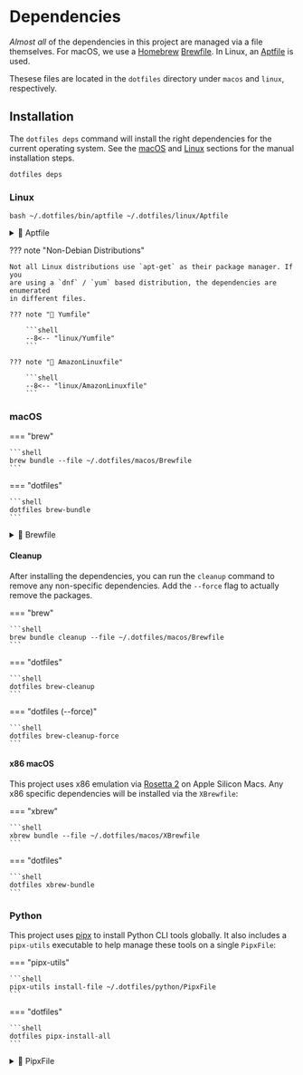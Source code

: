 # Dependencies

_Almost all_ of the dependencies in this project are managed via a
file themselves. For macOS, we use a [Homebrew](https://brew.sh/)
[Brewfile](https://github.com/Homebrew/homebrew-bundle). In Linux,
an [Aptfile](https://github.com/seatgeek/bash-aptfile) is used.

Thesese files are located in the `dotfiles` directory under `macos` and `linux`,
respectively.

## Installation

The `dotfiles deps` command will install the right dependencies for
the current operating system. See the [macOS](#macos) and [Linux](#linux)
sections for the manual installation steps.

```shell
dotfiles deps
```

### Linux

```shell
bash ~/.dotfiles/bin/aptfile ~/.dotfiles/linux/Aptfile
```

<details><summary>📄 Aptfile</summary>
<p>

```shell
--8<-- "linux/Aptfile"
```

</p>
</details>

??? note "Non-Debian Distributions"

    Not all Linux distributions use `apt-get` as their package manager. If you
    are using a `dnf` / `yum` based distribution, the dependencies are enumerated
    in different files.

    ??? note "📄 Yumfile"

        ```shell
        --8<-- "linux/Yumfile"
        ```

    ??? note "📄 AmazonLinuxfile"

        ```shell
        --8<-- "linux/AmazonLinuxfile"
        ```

### macOS

=== "brew"

    ```shell
    brew bundle --file ~/.dotfiles/macos/Brewfile
    ```

=== "dotfiles"

    ```shell
    dotfiles brew-bundle
    ```

<details><summary>📄 Brewfile</summary>
<p>

```shell
--8<-- "macos/Brewfile"
```

</p>
</details>

#### Cleanup

After installing the dependencies, you can run the `cleanup` command to remove
any non-specific dependencies. Add the `--force` flag to actually remove the
packages.

=== "brew"

    ```shell
    brew bundle cleanup --file ~/.dotfiles/macos/Brewfile
    ```

=== "dotfiles"

    ```shell
    dotfiles brew-cleanup
    ```

=== "dotfiles (--force)"

    ```shell
    dotfiles brew-cleanup-force
    ```

#### x86 macOS

This project uses x86 emulation via [Rosetta 2](https://support.apple.com/en-us/HT211861)
on Apple Silicon Macs. Any x86 specific dependencies will be installed via the `XBrewfile`:

=== "xbrew"

    ```shell
    xbrew bundle --file ~/.dotfiles/macos/XBrewfile
    ```

=== "dotfiles"

    ```shell
    dotfiles xbrew-bundle
    ```

### Python

This project uses [pipx](https://github.com/pypa/pipx) to install Python CLI
tools globally. It also includes a `pipx-utils` executable to help manage these
tools on a single `PipxFile`:

=== "pipx-utils"

    ```shell
    pipx-utils install-file ~/.dotfiles/python/PipxFile
    ```

=== "dotfiles"

    ```shell
    dotfiles pipx-install-all
    ```

<details><summary>📄 PipxFile</summary>
<p>

```shell
--8<-- "tools/pipx/PipxFile"
```

</p>
</details>
